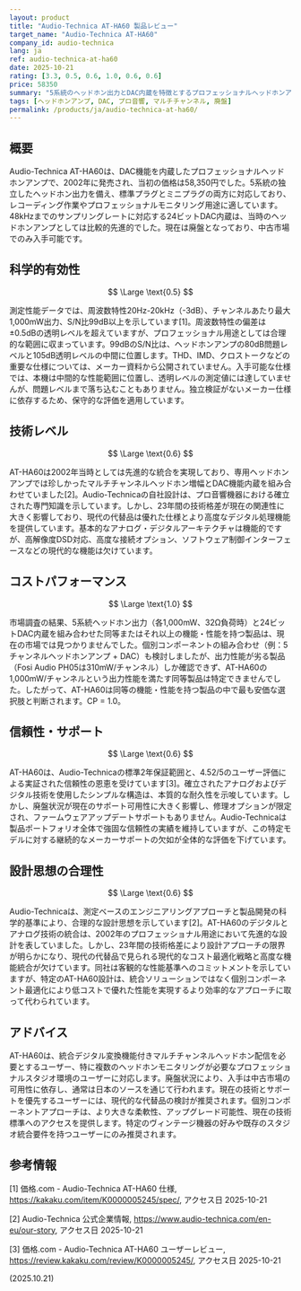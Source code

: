```yaml
---
layout: product
title: "Audio-Technica AT-HA60 製品レビュー"
target_name: "Audio-Technica AT-HA60"
company_id: audio-technica
lang: ja
ref: audio-technica-at-ha60
date: 2025-10-21
rating: [3.3, 0.5, 0.6, 1.0, 0.6, 0.6]
price: 58350
summary: "5系統のヘッドホン出力とDAC内蔵を特徴とするプロフェッショナルヘッドホンアンプ。2002年に発売された廃盤モデルで、マルチチャンネル配信とデジタル変換機能の独特な組み合わせを持つ。"
tags: [ヘッドホンアンプ, DAC, プロ音響, マルチチャンネル, 廃盤]
permalink: /products/ja/audio-technica-at-ha60/
---
```


## 概要

Audio-Technica AT-HA60は、DAC機能を内蔵したプロフェッショナルヘッドホンアンプで、2002年に発売され、当初の価格は58,350円でした。5系統の独立したヘッドホン出力を備え、標準プラグとミニプラグの両方に対応しており、レコーディング作業やプロフェッショナルモニタリング用途に適しています。48kHzまでのサンプリングレートに対応する24ビットDAC内蔵は、当時のヘッドホンアンプとしては比較的先進的でした。現在は廃盤となっており、中古市場でのみ入手可能です。

## 科学的有効性

$$ \Large \text{0.5} $$

測定性能データでは、周波数特性20Hz-20kHz（-3dB）、チャンネルあたり最大1,000mW出力、S/N比99dB以上を示しています[1]。周波数特性の偏差は±0.5dBの透明レベルを超えていますが、プロフェッショナル用途としては合理的な範囲に収まっています。99dBのS/N比は、ヘッドホンアンプの80dB問題レベルと105dB透明レベルの中間に位置します。THD、IMD、クロストークなどの重要な仕様については、メーカー資料から公開されていません。入手可能な仕様では、本機は中間的な性能範囲に位置し、透明レベルの測定値には達していませんが、問題レベルまで落ち込むこともありません。独立検証がないメーカー仕様に依存するため、保守的な評価を適用しています。

## 技術レベル

$$ \Large \text{0.6} $$

AT-HA60は2002年当時としては先進的な統合を実現しており、専用ヘッドホンアンプでは珍しかったマルチチャンネルヘッドホン増幅とDAC機能内蔵を組み合わせていました[2]。Audio-Technicaの自社設計は、プロ音響機器における確立された専門知識を示しています。しかし、23年間の技術格差が現在の関連性に大きく影響しており、現代の代替品は優れた仕様とより高度なデジタル処理機能を提供しています。基本的なアナログ・デジタルアーキテクチャは機能的ですが、高解像度DSD対応、高度な接続オプション、ソフトウェア制御インターフェースなどの現代的な機能は欠けています。

## コストパフォーマンス

$$ \Large \text{1.0} $$

市場調査の結果、5系統ヘッドホン出力（各1,000mW、32Ω負荷時）と24ビットDAC内蔵を組み合わせた同等またはそれ以上の機能・性能を持つ製品は、現在の市場では見つかりませんでした。個別コンポーネントの組み合わせ（例：5チャンネルヘッドホンアンプ + DAC）も検討しましたが、出力性能が劣る製品（Fosi Audio PH05は310mW/チャンネル）しか確認できず、AT-HA60の1,000mW/チャンネルという出力性能を満たす同等製品は特定できませんでした。したがって、AT-HA60は同等の機能・性能を持つ製品の中で最も安価な選択肢と判断されます。CP = 1.0。

## 信頼性・サポート

$$ \Large \text{0.6} $$

AT-HA60は、Audio-Technicaの標準2年保証範囲と、4.52/5のユーザー評価による実証された信頼性の恩恵を受けています[3]。確立されたアナログおよびデジタル技術を使用したシンプルな構造は、本質的な耐久性を示唆しています。しかし、廃盤状況が現在のサポート可用性に大きく影響し、修理オプションが限定され、ファームウェアアップデートサポートもありません。Audio-Technicaは製品ポートフォリオ全体で強固な信頼性の実績を維持していますが、この特定モデルに対する継続的なメーカーサポートの欠如が全体的な評価を下げています。

## 設計思想の合理性

$$ \Large \text{0.6} $$

Audio-Technicaは、測定ベースのエンジニアリングアプローチと製品開発の科学的基準により、合理的な設計思想を示しています[2]。AT-HA60のデジタルとアナログ技術の統合は、2002年のプロフェッショナル用途において先進的な設計を表していました。しかし、23年間の技術格差により設計アプローチの限界が明らかになり、現代の代替品で見られる現代的なコスト最適化戦略と高度な機能統合が欠けています。同社は客観的な性能基準へのコミットメントを示していますが、特定のAT-HA60設計は、統合ソリューションではなく個別コンポーネント最適化により低コストで優れた性能を実現するより効率的なアプローチに取って代わられています。

## アドバイス

AT-HA60は、統合デジタル変換機能付きマルチチャンネルヘッドホン配信を必要とするユーザー、特に複数のヘッドホンモニタリングが必要なプロフェッショナルスタジオ環境のユーザーに対応します。廃盤状況により、入手は中古市場の可用性に依存し、通常は日本のソースを通じて行われます。現在の技術とサポートを優先するユーザーには、現代的な代替品の検討が推奨されます。個別コンポーネントアプローチは、より大きな柔軟性、アップグレード可能性、現在の技術標準へのアクセスを提供します。特定のヴィンテージ機器の好みや既存のスタジオ統合要件を持つユーザーにのみ推奨されます。

## 参考情報

[1] 価格.com - Audio-Technica AT-HA60 仕様, https://kakaku.com/item/K0000005245/spec/, アクセス日 2025-10-21

[2] Audio-Technica 公式企業情報, https://www.audio-technica.com/en-eu/our-story, アクセス日 2025-10-21

[3] 価格.com - Audio-Technica AT-HA60 ユーザーレビュー, https://review.kakaku.com/review/K0000005245/, アクセス日 2025-10-21

(2025.10.21)